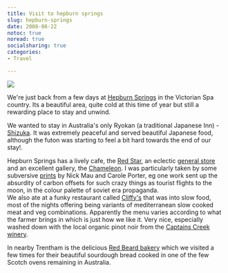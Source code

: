 ```yaml
---
title: Visit to hepburn springs
slug: hepburn-springs
date: 2008-06-22
notoc: true
noread: true
socialsharing: true
categories: 
- Travel

---
```

![][williampickup]

We're just back from a few days at [Hepburn Springs][visitvictoria] in the Victorian Spa country. Its a beautiful area, quite cold at this time of year but still a rewarding place to stay and unwind.
  
We wanted to stay in Australia's only Ryokan (a traditional Japanese Inn) - [Shizuka][shizuka]. It was extremely peaceful and served beautiful Japanese food, although the futon was starting to feel a bit hard towards the end of our stay!.
  
Hepburn Springs has a lively cafe, the [Red Star][theredstar], an eclectic [general store][daylesford] and an excellent gallery, the [Chameleon][thechameleongallery]. I was particularly taken by some subversive [prints][citysearch] by Nick Mau and Carole Porter, eg one work sent up the absurdity of carbon offsets for such crazy things as tourist flights to the moon, in the colour palette of soviet era propaganda.  
We also ate at a funky restaurant called [Cliffy's][visitvictoria 2] that was into slow food, most of the nights offering being variants of mediterranean slow cooked meat and veg combinations. Apparently the menu varies according to what the farmer brings in which is just how we like it. Very nice, especially washed down with the local organic pinot noir from the [Captains Creek winery][captainscreek].
  
In nearby Trentham is the delicious [Red Beard bakery][redbeardbakery] which we visited a few times for their beautiful sourdough bread cooked in one of the few Scotch ovens remaining in Australia.

[captainscreek]: http://www.captainscreek.com/ "Captains Creek Winery"
[citysearch]: http://melbourne.citysearch.com.au/arts/viewContent/1119945819575/1137592862832 "Prints by Nick Mau"
[daylesford]: http://www.daylesford.info/webapps/site/63268/62115/info/gallery-view.html?info_id=72902 "Dayesford General Store"
[redbeardbakery]: http://www.redbeardbakery.com.au/ "Read Beard Bakery"
[shizuka]: http://www.shizuka.com.au/ "Shizuka Ryokan"
[thechameleongallery]: http://www.thechameleongallery.com.au/ "Chameleon Gallery"
[theredstar]: http://www.theredstar.com.au/ "Red Star Cafe"
[visitvictoria]: http://www.visitvictoria.com/displayobject.cfm/objectid.000B0EEA-F76B-1A64-88CD80C476A90318/ "Hepburn Springs"
[visitvictoria 2]: http://www.visitvictoria.com/Regions/Daylesford-and-the-Macedon-Ranges/Things-to-do/Food-and-wine/Local-produce.aspx "Cliffy's"
[williampickup]: /uploads/2014/01/8081960563.jpg